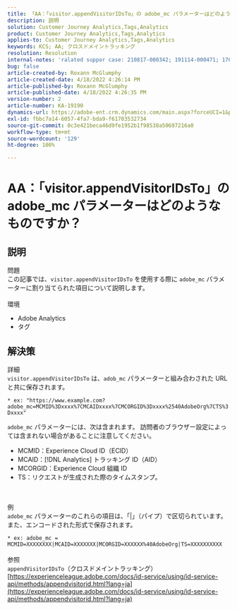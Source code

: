 ```yaml
---
title: 「AA：「visitor.appendVisitorIDsTo」の adobe_mc パラメーターはどのようなものですか？」
description: 説明
solution: Customer Journey Analytics,Tags,Analytics
product: Customer Journey Analytics,Tags,Analytics
applies-to: Customer Journey Analytics,Tags,Analytics
keywords: KCS; AA; クロスドメイントラッキング
resolution: Resolution
internal-notes: 'ralated suppor case: 210817-000342; 191114-000471; 170123-000011; 220408-000014'
bug: false
article-created-by: Roxann McGlumphy
article-created-date: 4/18/2022 4:26:14 PM
article-published-by: Roxann McGlumphy
article-published-date: 4/18/2022 4:26:35 PM
version-number: 2
article-number: KA-19190
dynamics-url: https://adobe-ent.crm.dynamics.com/main.aspx?forceUCI=1&pagetype=entityrecord&etn=knowledgearticle&id=937d8042-34bf-ec11-983e-0022480abde0
exl-id: fbbc7a14-6057-4fa7-bda9-f61703532734
source-git-commit: 0c3e421beca46d9fe1952b1f98538a50697216a0
workflow-type: tm+mt
source-wordcount: '129'
ht-degree: 100%

---
```


# AA：「visitor.appendVisitorIDsTo」の adobe_mc パラメーターはどのようなものですか？

## 説明

問題<br>
この記事では、`visitor.appendVisitorIDsTo` を使用する際に `adobe_mc` パラメーターに割り当てられた項目について説明します。
<br><br>環境<br>
- Adobe Analytics
- タグ



## 解決策

詳細<br>
`visitor.appendVisitorIDsTo` は、`adob_mc` パラメーターと組み合わされた URL と共に保存されます。

`* ex: "https://www.example.com?adobe_mc=MCMID%3Dxxxx%7CMCAIDxxxx%7CMCORGID%3Dxxxx%2540AdobeOrg%7CTS%3Dxxxx"`

`adobe_mc` パラメーターには、次は含まれます。
訪問者のブラウザー設定によっては含まれない場合があることに注意してください。

- MCMID：Experience Cloud ID（ECID）
- MCAID：[!DNL Analytics] トラッキング ID（AID）
- MCORGID：Experience Cloud 組織 ID
- TS：リクエストが生成された際のタイムスタンプ。

<br><br>例<br>
`adobe_mc` パラメーターのこれらの項目は、「|」（パイプ）で区切られています。また、エンコードされた形式で保存されます。

`* ex: adobe_mc = MCMID=XXXXXXXX|MCAID=XXXXXXX|MCORGID=XXXXXX%40AdobeOrg|TS=XXXXXXXXXX`
<br><br>参照<br>
`appendVisitorIDsTo`（クロスドメイントラッキング）
[https://experienceleague.adobe.com/docs/id-service/using/id-service-api/methods/appendvisitorid.html?lang=ja](https://experienceleague.adobe.com/docs/id-service/using/id-service-api/methods/appendvisitorid.html?lang=ja)
